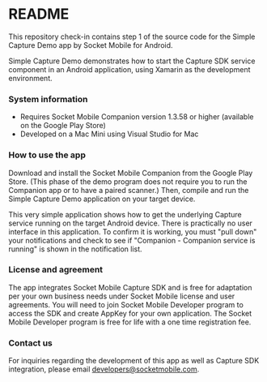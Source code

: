 
# README #


This repository check-in contains step 1 of the source code for the Simple Capture Demo app by Socket Mobile for Android. 

Simple Capture Demo demonstrates how to start the Capture SDK service component in an Android application, using Xamarin as the development environment. 


### System information ###

* Requires Socket Mobile Companion version 1.3.58 or higher (available on the Google Play Store) 
* Developed on a Mac Mini using Visual Studio for Mac


### How to use the app ###

Download and install the Socket Mobile Companion from the Google Play Store. (This phase of the demo program does not require you to run the Companion app or to have a paired scanner.) Then, compile and run the Simple Capture Demo application on your target device.

This very simple application shows how to get the underlying Capture service running on the target Android device. There is practically no user interface in this application. To confirm it is working, you must "pull down" your notifications and check to see if "Companion - Companion service is running" is shown in the notification list.


### License and agreement ###

The app integrates Socket Mobile Capture SDK and is free for adaptation per your own business needs under Socket Mobile license and user agreements. You will need to join Socket Mobile Developer program to access the SDK and create AppKey for your own application. The Socket Mobile Developer program is free for life with a one time registration fee. 


### Contact us ###

For inquiries regarding the development of this app as well as Capture SDK integration, please email developers@socketmobile.com. 
